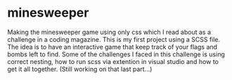 # minesweeper

Making the minesweeper game using only css which I read about as a challenge in a coding magazine. This is my first project using a SCSS file. The idea is to have an interactive game that keep track of your flags and bombs left to find. Some of the challenges I faced in this challenge is using correct nesting, how to run scss via extention in visual studio and how to get it all together. (Still working on that last part...)